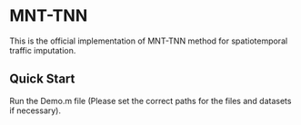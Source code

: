 # MNT-TNN
This is the official implementation of MNT-TNN method for spatiotemporal traffic imputation.

## Quick Start
Run the Demo.m file (Please set the correct paths for the files and datasets if necessary).
